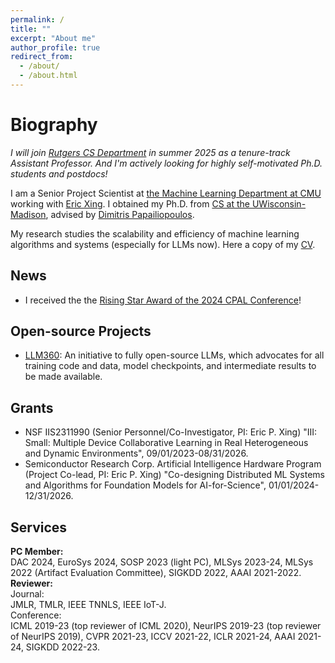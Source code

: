 ```yaml
---
permalink: /
title: ""
excerpt: "About me"
author_profile: true
redirect_from: 
  - /about/
  - /about.html
---
```


Biography
======
*I will join [Rutgers CS Department](https://www.cs.rutgers.edu/) in summer 2025 as a tenure-track Assistant Professor. And I'm actively looking for highly self-motivated Ph.D. students and postdocs!*  

I am a Senior Project Scientist at [the Machine Learning Department at CMU](https://www.ml.cmu.edu/) working with [Eric Xing](http://www.cs.cmu.edu/~epxing/). I obtained my Ph.D. from [CS at the UWisconsin-Madison](https://www.cs.wisc.edu/), advised by [Dimitris Papailiopoulos](http://papail.io/).   

My research studies the scalability and efficiency of machine learning algorithms and systems (especially for LLMs now). Here a copy of my [CV](https://hwang595.github.io/cv/hwang_cv.pdf).   

## News
* I received the the [Rising Star Award of the 2024 CPAL Conference](https://cpal.cc/rising_stars_awardees/)!  

## Open-source Projects
* [LLM360](https://www.llm360.ai/): An initiative to fully open-source LLMs, which advocates for all training code and data, model checkpoints, and intermediate results to be made available.

## Grants
* NSF IIS2311990 (Senior Personnel/Co-Investigator, PI: Eric P. Xing) "III: Small: Multiple Device Collaborative Learning in Real Heterogeneous and Dynamic Environments", 09/01/2023-08/31/2026.  
* Semiconductor Research Corp. Artificial Intelligence Hardware Program (Project Co-lead, PI: Eric P. Xing) "Co-designing Distributed ML Systems and Algorithms for Foundation Models for AI-for-Science", 01/01/2024-12/31/2026.  

## Services
**PC Member:**  
DAC 2024, EuroSys 2024, SOSP 2023 (light PC), MLSys 2023-24, MLSys 2022 (Artifact Evaluation Committee), SIGKDD 2022, AAAI 2021-2022.  
**Reviewer:**  
Journal:  
JMLR, TMLR, IEEE TNNLS, IEEE IoT-J.  
Conference:  
ICML 2019-23 (top reviewer of ICML 2020), NeurIPS 2019-23 (top reviewer of NeurIPS 2019), CVPR 2021-23, ICCV 2021-22, ICLR 2021-24, AAAI 2021-24, SIGKDD 2022-23.  